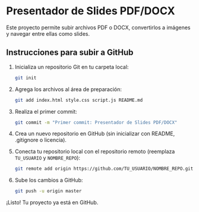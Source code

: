 # Presentador de Slides PDF/DOCX

Este proyecto permite subir archivos PDF o DOCX, convertirlos a imágenes y navegar entre ellas como slides.

## Instrucciones para subir a GitHub

1. Inicializa un repositorio Git en tu carpeta local:
   ```bash
   git init
   ```

2. Agrega los archivos al área de preparación:
   ```bash
   git add index.html style.css script.js README.md
   ```

3. Realiza el primer commit:
   ```bash
   git commit -m "Primer commit: Presentador de Slides PDF/DOCX"
   ```

4. Crea un nuevo repositorio en GitHub (sin inicializar con README, .gitignore o licencia).

5. Conecta tu repositorio local con el repositorio remoto (reemplaza `TU_USUARIO` y `NOMBRE_REPO`):
   ```bash
   git remote add origin https://github.com/TU_USUARIO/NOMBRE_REPO.git
   ```

6. Sube los cambios a GitHub:
   ```bash
   git push -u origin master
   ```

¡Listo! Tu proyecto ya está en GitHub. 